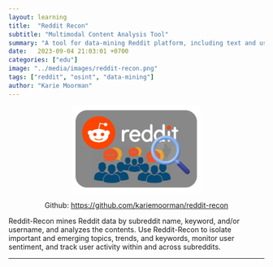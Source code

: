 ```yaml
---
layout: learning
title:  "Reddit Recon"
subtitle: "Multimodal Content Analysis Tool"
summary: "A tool for data-mining Reddit platform, including text and user analysis."
date:   2023-09-04 21:03:01 +0700
categories: ["edu"]
image: "../media/images/reddit-recon.png"
tags: ["reddit", "osint", "data-mining"]
author: "Karie Moorman"
---
```


<p align='center'><img src="/media/images/reddit-recon.png" width='50%'></p>

<p align='center'>Github: <a href='https://github.com/kariemoorman/reddit-recon' target='_blank'>https://github.com/kariemoorman/reddit-recon</a></p>

<div class='page-conf'>
<p>Reddit-Recon mines Reddit data by subreddit name, keyword, and/or username, and analyzes the contents. Use Reddit-Recon to isolate important and emerging topics, trends, and keywords, monitor user sentiment, and track user activity within and across subreddits.</p>
</div>

--- 

